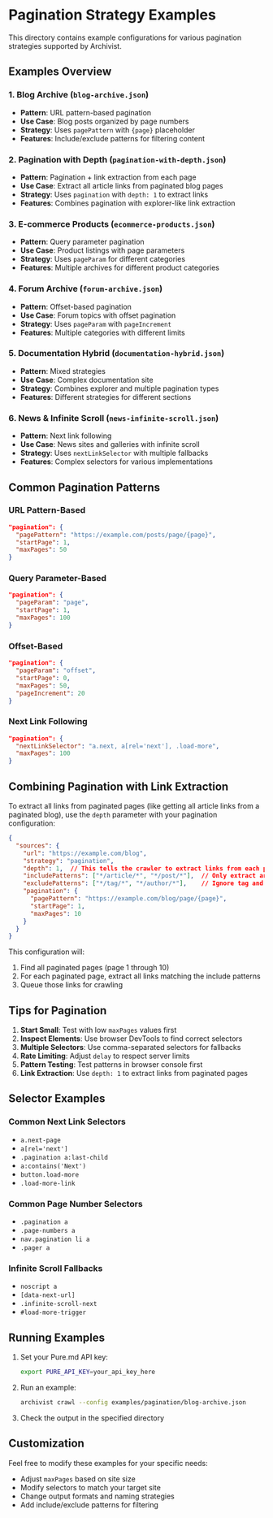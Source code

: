 # Pagination Strategy Examples

This directory contains example configurations for various pagination strategies supported by Archivist.

## Examples Overview

### 1. Blog Archive (`blog-archive.json`)
- **Pattern**: URL pattern-based pagination
- **Use Case**: Blog posts organized by page numbers
- **Strategy**: Uses `pagePattern` with `{page}` placeholder
- **Features**: Include/exclude patterns for filtering content

### 2. Pagination with Depth (`pagination-with-depth.json`)
- **Pattern**: Pagination + link extraction from each page
- **Use Case**: Extract all article links from paginated blog pages
- **Strategy**: Uses `pagination` with `depth: 1` to extract links
- **Features**: Combines pagination with explorer-like link extraction

### 3. E-commerce Products (`ecommerce-products.json`)
- **Pattern**: Query parameter pagination
- **Use Case**: Product listings with page parameters
- **Strategy**: Uses `pageParam` for different categories
- **Features**: Multiple archives for different product categories

### 4. Forum Archive (`forum-archive.json`)
- **Pattern**: Offset-based pagination
- **Use Case**: Forum topics with offset pagination
- **Strategy**: Uses `pageParam` with `pageIncrement`
- **Features**: Multiple categories with different limits

### 5. Documentation Hybrid (`documentation-hybrid.json`)
- **Pattern**: Mixed strategies
- **Use Case**: Complex documentation site
- **Strategy**: Combines explorer and multiple pagination types
- **Features**: Different strategies for different sections

### 6. News & Infinite Scroll (`news-infinite-scroll.json`)
- **Pattern**: Next link following
- **Use Case**: News sites and galleries with infinite scroll
- **Strategy**: Uses `nextLinkSelector` with multiple fallbacks
- **Features**: Complex selectors for various implementations

## Common Pagination Patterns

### URL Pattern-Based
```json
"pagination": {
  "pagePattern": "https://example.com/posts/page/{page}",
  "startPage": 1,
  "maxPages": 50
}
```

### Query Parameter-Based
```json
"pagination": {
  "pageParam": "page",
  "startPage": 1,
  "maxPages": 100
}
```

### Offset-Based
```json
"pagination": {
  "pageParam": "offset",
  "startPage": 0,
  "maxPages": 50,
  "pageIncrement": 20
}
```

### Next Link Following
```json
"pagination": {
  "nextLinkSelector": "a.next, a[rel='next'], .load-more",
  "maxPages": 100
}
```

## Combining Pagination with Link Extraction

To extract all links from paginated pages (like getting all article links from a paginated blog), use the `depth` parameter with your pagination configuration:

```json
{
  "sources": {
    "url": "https://example.com/blog",
    "strategy": "pagination",
    "depth": 1,  // This tells the crawler to extract links from each paginated page
    "includePatterns": ["*/article/*", "*/post/*"],  // Only extract article links
    "excludePatterns": ["*/tag/*", "*/author/*"],    // Ignore tag and author pages
    "pagination": {
      "pagePattern": "https://example.com/blog/page/{page}",
      "startPage": 1,
      "maxPages": 10
    }
  }
}
```

This configuration will:
1. Find all paginated pages (page 1 through 10)
2. For each paginated page, extract all links matching the include patterns
3. Queue those links for crawling

## Tips for Pagination

1. **Start Small**: Test with low `maxPages` values first
2. **Inspect Elements**: Use browser DevTools to find correct selectors
3. **Multiple Selectors**: Use comma-separated selectors for fallbacks
4. **Rate Limiting**: Adjust `delay` to respect server limits
5. **Pattern Testing**: Test patterns in browser console first
6. **Link Extraction**: Use `depth: 1` to extract links from paginated pages

## Selector Examples

### Common Next Link Selectors
- `a.next-page`
- `a[rel='next']`
- `.pagination a:last-child`
- `a:contains('Next')`
- `button.load-more`
- `.load-more-link`

### Common Page Number Selectors
- `.pagination a`
- `.page-numbers a`
- `nav.pagination li a`
- `.pager a`

### Infinite Scroll Fallbacks
- `noscript a`
- `[data-next-url]`
- `.infinite-scroll-next`
- `#load-more-trigger`

## Running Examples

1. Set your Pure.md API key:
   ```bash
   export PURE_API_KEY=your_api_key_here
   ```

2. Run an example:
   ```bash
   archivist crawl --config examples/pagination/blog-archive.json
   ```

3. Check the output in the specified directory

## Customization

Feel free to modify these examples for your specific needs:
- Adjust `maxPages` based on site size
- Modify selectors to match your target site
- Change output formats and naming strategies
- Add include/exclude patterns for filtering